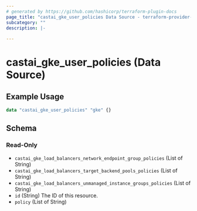 ```yaml
---
# generated by https://github.com/hashicorp/terraform-plugin-docs
page_title: "castai_gke_user_policies Data Source - terraform-provider-castai"
subcategory: ""
description: |-
  
---
```


# castai_gke_user_policies (Data Source)



## Example Usage

```terraform
data "castai_gke_user_policies" "gke" {}
```

<!-- schema generated by tfplugindocs -->
## Schema

### Read-Only

- `castai_gke_load_balancers_network_endpoint_group_policies` (List of String)
- `castai_gke_load_balancers_target_backend_pools_policies` (List of String)
- `castai_gke_load_balancers_unmanaged_instance_groups_policies` (List of String)
- `id` (String) The ID of this resource.
- `policy` (List of String)


